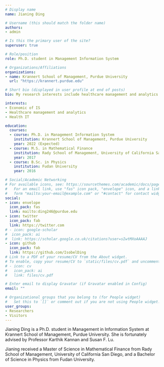 ```yaml
---
# Display name
name: Jianing Ding

# Username (this should match the folder name)
authors:
- admin

# Is this the primary user of the site?
superuser: true

# Role/position
role: Ph.D. student in Management Information System

# Organizations/Affiliations
organizations:
- name: Krannert School of Management, Purdue University
  url: "https://krannert.purdue.edu"

# Short bio (displayed in user profile at end of posts)
bio: My research interests include healthcare management and analytics.

interests:
- Economic of IS
- Healthcare management and analytics
- Health IT

education:
  courses:
  - course: Ph.D. in Management Information System
    institution: Krannert School of Management, Purdue University
    year: 2022 (Expected)
  - course: M.S. in Mathematical Finance
    institution: Rady School of Management, University of California San Diego
    year: 2017
  - course: B.Sc. in Physics
    institution: Fudan University
    year: 2016

# Social/Academic Networking
# For available icons, see: https://sourcethemes.com/academic/docs/page-builder/#icons
#   For an email link, use "fas" icon pack, "envelope" icon, and a link in the
#   form "mailto:your-email@example.com" or "#contact" for contact widget.
social:
- icon: envelope
  icon_pack: fas
  link: mailto:ding246@purdue.edu
- icon: twitter
  icon_pack: fab
  link: https://twitter.com
# - icon: google-scholar
#  icon_pack: ai
#  link: https://scholar.google.co.uk/citations?user=sIwtMXoAAAAJ
- icon: github
  icon_pack: fab
  link: https://github.com/IsobelDing
# Link to a PDF of your resume/CV from the About widget.
# To enable, copy your resume/CV to `static/files/cv.pdf` and uncomment the lines below.
# - icon: cv
#   icon_pack: ai
#   link: files/cv.pdf

# Enter email to display Gravatar (if Gravatar enabled in Config)
email: ""

# Organizational groups that you belong to (for People widget)
#   Set this to `[]` or comment out if you are not using People widget.
user_groups:
- Researchers
- Visitors
---
```


Jianing Ding is a Ph.D. student in Management in Information System at Krannert School of Management, Purdue University. She is fortunately advised by Professor Karthik Kannan and Susan F. Lu.

Jianing received a Master of Science in Mathematical Finance from Rady School of Management, University of California San Diego, and a Bachelor of Science in Physics from Fudan University.
